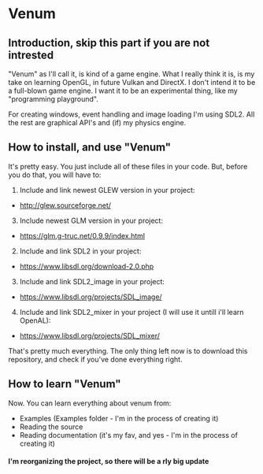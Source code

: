 # Venum 


## Introduction, skip this part if you are not intrested

"Venum" as I'll call it, is kind of a game engine. 
What I really think it is, is my take on learning OpenGL, in future Vulkan and DirectX.
I don't intend it to be a full-blown game engine. I want it to be an experimental thing, like my "programming playground". 

For creating windows, event handling and image loading I'm using SDL2. 
All the rest are graphical API's and (if) my physics engine.


## How to install, and use "Venum"

It's pretty easy. You just include all of these files in your code. 
But, before you do that, you will have to:

1) Include and link newest GLEW version in your project:
- http://glew.sourceforge.net/
3) Include newest GLM version in your project:
- https://glm.g-truc.net/0.9.9/index.html
2) Include and link SDL2 in your project:
- https://www.libsdl.org/download-2.0.php
3) Include and link SDL2_image in your project:
- https://www.libsdl.org/projects/SDL_image/
4) Include and link SDL2_mixer in your project (I will use it untill i'll learn OpenAL):
- https://www.libsdl.org/projects/SDL_mixer/


That's pretty much everything. The only thing left now is to download this repository, and check if you've done everything right.


## How to learn "Venum"
 
Now. You can learn everything about venum from: 
- Examples (Examples folder - I'm in the process of creating it)
- Reading the source 
- Reading documentation (it's my fav, and yes - I'm in the process of creating it)


#### I'm reorganizing the project, so there will be a rly big update
